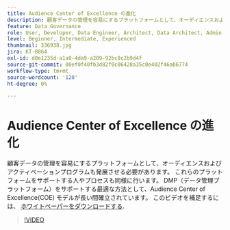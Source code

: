 ```yaml
---
title: Audience Center of Excellence の進化
description: 顧客データの管理を容易にするプラットフォームとして、オーディエンスおよびアクティベーションプログラムも発展させる必要があります。 これらのプラットフォームをサポートする人やプロセスも同様に行います。 DMP（データ管理プラットフォーム）をサポートする最適な方法として、Audience Center of Excellence(COE) モデルが長い間確立されています。
feature: Data Governance
role: User, Developer, Data Engineer, Architect, Data Architect, Admin, Leader
level: Beginner, Intermediate, Experienced
thumbnail: 336938.jpg
jira: KT-8864
exl-id: d0e1235d-a1a0-4da9-a209-92bc8c2b9d4f
source-git-commit: 00ef0f40fb3d82f0c06428a35c0e402f46ab6774
workflow-type: tm+mt
source-wordcount: '120'
ht-degree: 0%

---
```


# Audience Center of Excellence の進化

顧客データの管理を容易にするプラットフォームとして、オーディエンスおよびアクティベーションプログラムも発展させる必要があります。 これらのプラットフォームをサポートする人やプロセスも同様に行います。 DMP（データ管理プラットフォーム）をサポートする最適な方法として、Audience Center of Excellence(COE) モデルが長い間確立されています。 このビデオを補足するには、 [ホワイトペーパーをダウンロードする](assets/whitepaper-evolving-the-audience-center-of-excellence.pdf).

>[!VIDEO](https://video.tv.adobe.com/v/336938/?learn=on)

